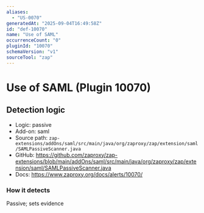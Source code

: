 ```yaml
---
aliases:
  - "US-0070"
generatedAt: "2025-09-04T16:49:58Z"
id: "def-10070"
name: "Use of SAML"
occurrenceCount: "0"
pluginId: "10070"
schemaVersion: "v1"
sourceTool: "zap"
---
```


# Use of SAML (Plugin 10070)

## Detection logic

- Logic: passive
- Add-on: saml
- Source path: `zap-extensions/addOns/saml/src/main/java/org/zaproxy/zap/extension/saml/SAMLPassiveScanner.java`
- GitHub: https://github.com/zaproxy/zap-extensions/blob/main/addOns/saml/src/main/java/org/zaproxy/zap/extension/saml/SAMLPassiveScanner.java
- Docs: https://www.zaproxy.org/docs/alerts/10070/

### How it detects

Passive; sets evidence

